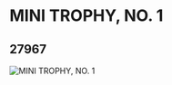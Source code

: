 # MINI TROPHY,  NO. 1
## 27967
![MINI TROPHY,  NO. 1](https://lc-www-live-s.legocdn.com/media/bricks/5/2/6160287.jpg)